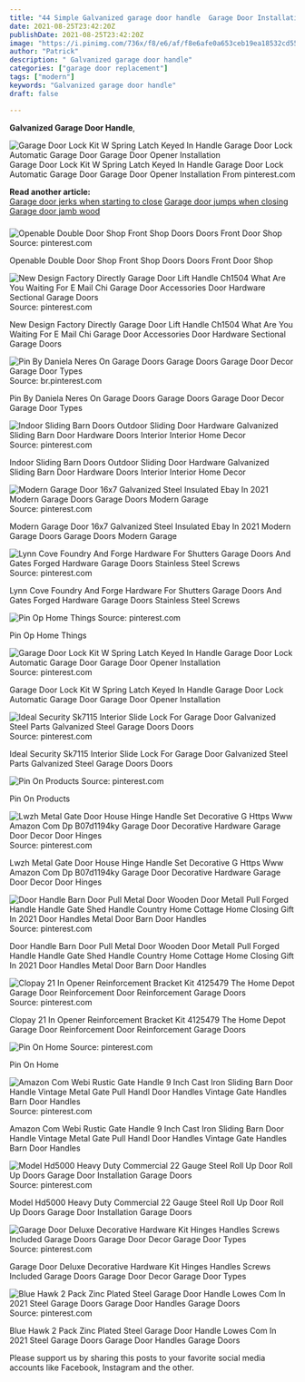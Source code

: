 ```yaml
---
title: "44 Simple Galvanized garage door handle  Garage Door Installation"
date: 2021-08-25T23:42:20Z
publishDate: 2021-08-25T23:42:20Z
image: "https://i.pinimg.com/736x/f8/e6/af/f8e6afe0a653ceb19ea18532cd55e055.jpg"
author: "Patrick"
description: " Galvanized garage door handle"
categories: ["garage door replacement"]
tags: ["modern"]
keywords: "Galvanized garage door handle"
draft: false

---
```

<!-- Head tag Code -->
**Galvanized Garage Door Handle**, 

![Garage Door Lock Kit W Spring Latch Keyed In Handle Garage Door Lock Automatic Garage Door Garage Door Opener Installation](https://i.pinimg.com/originals/cb/78/0b/cb780b753ad0efc679c231319bc6c4c6.jpg "Garage Door Lock Kit W Spring Latch Keyed In Handle Garage Door Lock Automatic Garage Door Garage Door Opener Installation")
Garage Door Lock Kit W Spring Latch Keyed In Handle Garage Door Lock Automatic Garage Door Garage Door Opener Installation From pinterest.com

**Read another article:**  
[Garage door jerks when starting to close](/garage-door-jerks-when-starting-to-close/)
[Garage door jumps when closing](/garage-door-jumps-when-closing/)
[Garage door jamb wood](/garage-door-jamb-wood/)




### 

 


![Openable Double Door Shop Front Shop Doors Doors Front Door Shop](https://i.pinimg.com/originals/e8/f0/10/e8f010430452e0ce4180d9ff99c1fb6f.jpg "Openable Double Door Shop Front Shop Doors Doors Front Door Shop")
Source: pinterest.com

Openable Double Door Shop Front Shop Doors Doors Front Door Shop  

![New Design Factory Directly Garage Door Lift Handle Ch1504 What Are You Waiting For E Mail Chi Garage Door Accessories Door Hardware Sectional Garage Doors](https://i.pinimg.com/originals/2e/26/4e/2e264ec2c44eac61a75f2660c16bdca7.jpg "New Design Factory Directly Garage Door Lift Handle Ch1504 What Are You Waiting For E Mail Chi Garage Door Accessories Door Hardware Sectional Garage Doors")
Source: pinterest.com

New Design Factory Directly Garage Door Lift Handle Ch1504 What Are You Waiting For E Mail Chi Garage Door Accessories Door Hardware Sectional Garage Doors  

![Pin By Daniela Neres On Garage Doors Garage Doors Garage Door Decor Garage Door Types](https://i.pinimg.com/736x/6c/8f/75/6c8f75a9ca7785402fb673b295032028.jpg "Pin By Daniela Neres On Garage Doors Garage Doors Garage Door Decor Garage Door Types")
Source: br.pinterest.com

Pin By Daniela Neres On Garage Doors Garage Doors Garage Door Decor Garage Door Types  

![Indoor Sliding Barn Doors Outdoor Sliding Door Hardware Galvanized Sliding Barn Door Hardware Doors Interior Interior Home Decor](https://i.pinimg.com/736x/a2/13/fb/a213fba6285014221c02ebb7dc32c99d.jpg "Indoor Sliding Barn Doors Outdoor Sliding Door Hardware Galvanized Sliding Barn Door Hardware Doors Interior Interior Home Decor")
Source: pinterest.com

Indoor Sliding Barn Doors Outdoor Sliding Door Hardware Galvanized Sliding Barn Door Hardware Doors Interior Interior Home Decor  

![Modern Garage Door 16x7 Galvanized Steel Insulated Ebay In 2021 Modern Garage Doors Garage Doors Modern Garage](https://i.pinimg.com/originals/39/2a/d9/392ad94e26acdfee7f0b965f296990cf.png "Modern Garage Door 16x7 Galvanized Steel Insulated Ebay In 2021 Modern Garage Doors Garage Doors Modern Garage")
Source: pinterest.com

Modern Garage Door 16x7 Galvanized Steel Insulated Ebay In 2021 Modern Garage Doors Garage Doors Modern Garage  

![Lynn Cove Foundry And Forge Hardware For Shutters Garage Doors And Gates Forged Hardware Garage Doors Stainless Steel Screws](https://i.pinimg.com/736x/91/4f/d2/914fd25d506814445d49eef504025eeb.jpg "Lynn Cove Foundry And Forge Hardware For Shutters Garage Doors And Gates Forged Hardware Garage Doors Stainless Steel Screws")
Source: pinterest.com

Lynn Cove Foundry And Forge Hardware For Shutters Garage Doors And Gates Forged Hardware Garage Doors Stainless Steel Screws  

![Pin Op Home Things](https://i.pinimg.com/originals/02/40/fd/0240fdcd97fc6f26473e470682289e9c.jpg "Pin Op Home Things")
Source: pinterest.com

Pin Op Home Things  

![Garage Door Lock Kit W Spring Latch Keyed In Handle Garage Door Lock Automatic Garage Door Garage Door Opener Installation](https://i.pinimg.com/originals/cb/78/0b/cb780b753ad0efc679c231319bc6c4c6.jpg "Garage Door Lock Kit W Spring Latch Keyed In Handle Garage Door Lock Automatic Garage Door Garage Door Opener Installation")
Source: pinterest.com

Garage Door Lock Kit W Spring Latch Keyed In Handle Garage Door Lock Automatic Garage Door Garage Door Opener Installation  

![Ideal Security Sk7115 Interior Slide Lock For Garage Door Galvanized Steel Parts Galvanized Steel Garage Doors Doors](https://i.pinimg.com/originals/00/8a/d6/008ad6e958121c3a51d17b2e47e7dcea.jpg "Ideal Security Sk7115 Interior Slide Lock For Garage Door Galvanized Steel Parts Galvanized Steel Garage Doors Doors")
Source: pinterest.com

Ideal Security Sk7115 Interior Slide Lock For Garage Door Galvanized Steel Parts Galvanized Steel Garage Doors Doors  

![Pin On Products](https://i.pinimg.com/originals/64/35/af/6435af0f5ca76001716f8b0b7dc89601.jpg "Pin On Products")
Source: pinterest.com

Pin On Products  

![Lwzh Metal Gate Door House Hinge Handle Set Decorative G Https Www Amazon Com Dp B07d1194ky Garage Door Decorative Hardware Garage Door Decor Door Hinges](https://i.pinimg.com/564x/6b/4d/fc/6b4dfc65d4920c256983025d63a194ab.jpg "Lwzh Metal Gate Door House Hinge Handle Set Decorative G Https Www Amazon Com Dp B07d1194ky Garage Door Decorative Hardware Garage Door Decor Door Hinges")
Source: pinterest.com

Lwzh Metal Gate Door House Hinge Handle Set Decorative G Https Www Amazon Com Dp B07d1194ky Garage Door Decorative Hardware Garage Door Decor Door Hinges  

![Door Handle Barn Door Pull Metal Door Wooden Door Metall Pull Forged Handle Handle Gate Shed Handle Country Home Cottage Home Closing Gift In 2021 Door Handles Metal Door Barn Door Handles](https://i.pinimg.com/736x/3f/27/74/3f2774e5461721cdefc9eb130fe0b7e8.jpg "Door Handle Barn Door Pull Metal Door Wooden Door Metall Pull Forged Handle Handle Gate Shed Handle Country Home Cottage Home Closing Gift In 2021 Door Handles Metal Door Barn Door Handles")
Source: pinterest.com

Door Handle Barn Door Pull Metal Door Wooden Door Metall Pull Forged Handle Handle Gate Shed Handle Country Home Cottage Home Closing Gift In 2021 Door Handles Metal Door Barn Door Handles  

![Clopay 21 In Opener Reinforcement Bracket Kit 4125479 The Home Depot Garage Door Reinforcement Door Reinforcement Garage Doors](https://i.pinimg.com/originals/df/76/1f/df761fd674218bdc395342620e7d21db.jpg "Clopay 21 In Opener Reinforcement Bracket Kit 4125479 The Home Depot Garage Door Reinforcement Door Reinforcement Garage Doors")
Source: pinterest.com

Clopay 21 In Opener Reinforcement Bracket Kit 4125479 The Home Depot Garage Door Reinforcement Door Reinforcement Garage Doors  

![Pin On Home](https://i.pinimg.com/originals/a7/c3/48/a7c34801188ce505673cb0904b3ea53a.jpg "Pin On Home")
Source: pinterest.com

Pin On Home  

![Amazon Com Webi Rustic Gate Handle 9 Inch Cast Iron Sliding Barn Door Handle Vintage Metal Gate Pull Handl Door Handles Vintage Gate Handles Barn Door Handles](https://i.pinimg.com/474x/8b/bc/3f/8bbc3f94bd188193b90b8a38b725aece.jpg "Amazon Com Webi Rustic Gate Handle 9 Inch Cast Iron Sliding Barn Door Handle Vintage Metal Gate Pull Handl Door Handles Vintage Gate Handles Barn Door Handles")
Source: pinterest.com

Amazon Com Webi Rustic Gate Handle 9 Inch Cast Iron Sliding Barn Door Handle Vintage Metal Gate Pull Handl Door Handles Vintage Gate Handles Barn Door Handles  

![Model Hd5000 Heavy Duty Commercial 22 Gauge Steel Roll Up Door Roll Up Doors Garage Door Installation Garage Doors](https://i.pinimg.com/564x/94/64/10/946410eaa9236830052bda580dbbde4e.jpg "Model Hd5000 Heavy Duty Commercial 22 Gauge Steel Roll Up Door Roll Up Doors Garage Door Installation Garage Doors")
Source: pinterest.com

Model Hd5000 Heavy Duty Commercial 22 Gauge Steel Roll Up Door Roll Up Doors Garage Door Installation Garage Doors  

![Garage Door Deluxe Decorative Hardware Kit Hinges Handles Screws Included Garage Doors Garage Door Decor Garage Door Types](https://i.pinimg.com/736x/ca/a6/de/caa6defb64d735f57d5cc50ab6ffb98f--garage-doors-garages.jpg "Garage Door Deluxe Decorative Hardware Kit Hinges Handles Screws Included Garage Doors Garage Door Decor Garage Door Types")
Source: pinterest.com

Garage Door Deluxe Decorative Hardware Kit Hinges Handles Screws Included Garage Doors Garage Door Decor Garage Door Types  

![Blue Hawk 2 Pack Zinc Plated Steel Garage Door Handle Lowes Com In 2021 Steel Garage Doors Garage Door Handles Garage Doors](https://i.pinimg.com/736x/f8/e6/af/f8e6afe0a653ceb19ea18532cd55e055.jpg "Blue Hawk 2 Pack Zinc Plated Steel Garage Door Handle Lowes Com In 2021 Steel Garage Doors Garage Door Handles Garage Doors")
Source: pinterest.com

Blue Hawk 2 Pack Zinc Plated Steel Garage Door Handle Lowes Com In 2021 Steel Garage Doors Garage Door Handles Garage Doors  

Please support us by sharing this posts to your favorite social media accounts like Facebook, Instagram and the other.

